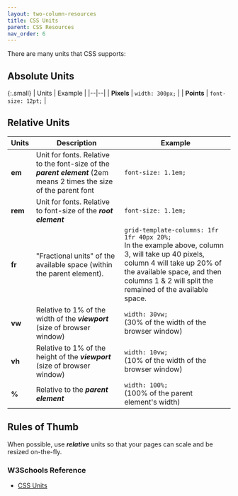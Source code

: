 ```yaml
---
layout: two-column-resources
title: CSS Units
parent: CSS Resources
nav_order: 6
---
```


There are many units that CSS supports:

## Absolute Units

{:.small}
| Units | Example |
|--|--|
| **Pixels** | `width: 300px;` |
| **Points** | 	`font-size: 12pt;` |

## Relative Units

| Units | Description | Example |
|--|--|--|
| **em** | Unit for fonts. Relative to the font-size of the ***parent element*** (2em means 2 times the size of the parent font | `font-size: 1.1em;` |
| **rem** | Unit for fonts. Relative to font-size of the ***root element*** | `font-size: 1.1em;` |
| **fr** | "Fractional units" of the available space (within the parent element). | `grid-template-columns: 1fr 1fr 40px 20%;`<br> In the example above, column 3, will take up 40 pixels, column 4 will take up 20% of the available space, and then columns 1 & 2 will split the remained of the available space. |
| **vw** | Relative to 1% of the width of the ***viewport*** (size of browser window) | `width: 30vw;`<br>(30% of the width of the browser window) |
| **vh** | Relative to 1% of the height of the ***viewport*** (size of browser window) | `width: 10vw;` <br>(10% of the width of the browser window) |
| **%** | Relative to the ***parent element*** | `width: 100%;` <br>(100% of the parent element's width) |

## Rules of Thumb
When possible, use ***relative*** units so that your pages can scale and be resized on-the-fly.

### W3Schools Reference
* <a href="https://www.w3schools.com/cssref/css_units.asp" target="_blank">CSS Units</a>